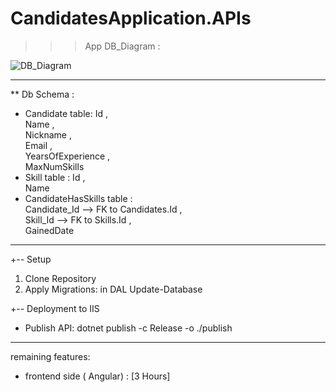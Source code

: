 # CandidatesApplication.APIs
 >>> App DB_Diagram :

![DB_Diagram](https://github.com/user-attachments/assets/6d9a19b4-767d-4abe-96bf-b92946888237)


---- 
** Db Schema :

* Candidate table:
           Id ,           
           Name ,      
           Nickname ,                  
           Email ,                                              
           YearsOfExperience ,                                                           
           MaxNumSkills 
* Skill table : 
           Id ,                 
           Name    
* CandidateHasSkills table :                                                  
           Candidate_Id      --> FK to Candidates.Id  ,                   
           Skill_Id             --> FK to Skills.Id  ,                   
           GainedDate                        
    
----------------
+-- Setup
1. Clone Repository
2. Apply Migrations: in DAL
     Update-Database


+-- Deployment to IIS
- Publish API:
    dotnet publish -c Release -o ./publish


----------------------
 remaining features:

- frontend  side ( Angular) : [3 Hours]


